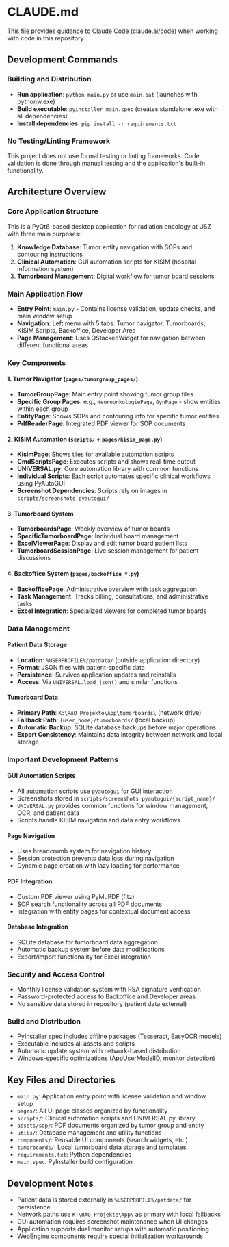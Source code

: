 # CLAUDE.md

This file provides guidance to Claude Code (claude.ai/code) when working with code in this repository.

## Development Commands

### Building and Distribution
- **Run application**: `python main.py` or use `main.bat` (launches with pythonw.exe)
- **Build executable**: `pyinstaller main.spec` (creates standalone .exe with all dependencies)
- **Install dependencies**: `pip install -r requirements.txt`

### No Testing/Linting Framework
This project does not use formal testing or linting frameworks. Code validation is done through manual testing and the application's built-in functionality.

## Architecture Overview

### Core Application Structure
This is a PyQt6-based desktop application for radiation oncology at USZ with three main purposes:
1. **Knowledge Database**: Tumor entity navigation with SOPs and contouring instructions
2. **Clinical Automation**: GUI automation scripts for KISIM (hospital information system)
3. **Tumorboard Management**: Digital workflow for tumor board sessions

### Main Application Flow
- **Entry Point**: `main.py` - Contains license validation, update checks, and main window setup
- **Navigation**: Left menu with 5 tabs: Tumor navigator, Tumorboards, KISIM Scripts, Backoffice, Developer Area
- **Page Management**: Uses QStackedWidget for navigation between different functional areas

### Key Components

#### 1. Tumor Navigator (`pages/tumorgroup_pages/`)
- **TumorGroupPage**: Main entry point showing tumor group tiles
- **Specific Group Pages**: e.g., `NeuroonkologiePage`, `GynPage` - show entities within each group
- **EntityPage**: Shows SOPs and contouring info for specific tumor entities
- **PdfReaderPage**: Integrated PDF viewer for SOP documents

#### 2. KISIM Automation (`scripts/` + `pages/kisim_page.py`)
- **KisimPage**: Shows tiles for available automation scripts
- **CmdScriptsPage**: Executes scripts and shows real-time output
- **UNIVERSAL.py**: Core automation library with common functions
- **Individual Scripts**: Each script automates specific clinical workflows using PyAutoGUI
- **Screenshot Dependencies**: Scripts rely on images in `scripts/screenshots pyautogui/`

#### 3. Tumorboard System
- **TumorboardsPage**: Weekly overview of tumor boards
- **SpecificTumorboardPage**: Individual board management
- **ExcelViewerPage**: Display and edit tumor board patient lists
- **TumorboardSessionPage**: Live session management for patient discussions

#### 4. Backoffice System (`pages/backoffice_*.py`)
- **BackofficePage**: Administrative overview with task aggregation
- **Task Management**: Tracks billing, consultations, and administrative tasks
- **Excel Integration**: Specialized viewers for completed tumor boards

### Data Management

#### Patient Data Storage
- **Location**: `%USERPROFILE%/patdata/` (outside application directory)
- **Format**: JSON files with patient-specific data
- **Persistence**: Survives application updates and reinstalls
- **Access**: Via `UNIVERSAL.load_json()` and similar functions

#### Tumorboard Data
- **Primary Path**: `K:\RAO_Projekte\App\tumorboards\` (network drive)
- **Fallback Path**: `{user_home}/tumorboards/` (local backup)
- **Automatic Backup**: SQLite database backups before major operations
- **Export Consistency**: Maintains data integrity between network and local storage

### Important Development Patterns

#### GUI Automation Scripts
- All automation scripts use `pyautogui` for GUI interaction
- Screenshots stored in `scripts/screenshots pyautogui/{script_name}/`
- `UNIVERSAL.py` provides common functions for window management, OCR, and patient data
- Scripts handle KISIM navigation and data entry workflows

#### Page Navigation
- Uses breadcrumb system for navigation history
- Session protection prevents data loss during navigation
- Dynamic page creation with lazy loading for performance

#### PDF Integration
- Custom PDF viewer using PyMuPDF (fitz)
- SOP search functionality across all PDF documents
- Integration with entity pages for contextual document access

#### Database Integration
- SQLite database for tumorboard data aggregation
- Automatic backup system before data modifications
- Export/import functionality for Excel integration

### Security and Access Control
- Monthly license validation system with RSA signature verification
- Password-protected access to Backoffice and Developer areas
- No sensitive data stored in repository (patient data external)

### Build and Distribution
- PyInstaller spec includes offline packages (Tesseract, EasyOCR models)
- Executable includes all assets and scripts
- Automatic update system with network-based distribution
- Windows-specific optimizations (AppUserModelID, monitor detection)

## Key Files and Directories

- `main.py`: Application entry point with license validation and window setup
- `pages/`: All UI page classes organized by functionality
- `scripts/`: Clinical automation scripts and UNIVERSAL.py library
- `assets/sop/`: PDF documents organized by tumor group and entity
- `utils/`: Database management and utility functions
- `components/`: Reusable UI components (search widgets, etc.)
- `tumorboards/`: Local tumorboard data storage and templates
- `requirements.txt`: Python dependencies
- `main.spec`: PyInstaller build configuration

## Development Notes

- Patient data is stored externally in `%USERPROFILE%/patdata/` for persistence
- Network paths use `K:\RAO_Projekte\App\` as primary with local fallbacks
- GUI automation requires screenshot maintenance when UI changes
- Application supports dual monitor setups with automatic positioning
- WebEngine components require special initialization workarounds